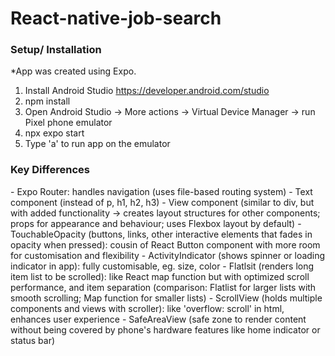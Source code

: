 # React-native-job-search

<h3>Setup/ Installation</h3>

*App was created using Expo. 
1. Install Android Studio https://developer.android.com/studio
2. npm install
3. Open Android Studio -> More actions -> Virtual Device Manager -> run Pixel phone emulator
4. npx expo start
5. Type 'a' to run app on the emulator 


<h3>Key Differences</h3>
- Expo Router: handles navigation (uses file-based routing system)
- Text component (instead of p, h1, h2, h3)
- View component (similar to div, but with added functionality -> creates layout structures for other components; props for appearance and behaviour; uses Flexbox layout by default)
- TouchableOpacity (buttons, links, other interactive elements that fades in opacity when pressed): cousin of React Button component with more room for customisation and flexibility
- ActivityIndicator (shows spinner or loading indicator in app): fully customisable, eg. size, color
- Flatlsit (renders long item list to be scrolled): like React map function but with optimized scroll performance, and item separation (comparison: Flatlist for larger lists with smooth scrolling; Map function for smaller lists)
- ScrollView (holds multiple components and views with scroller): like 'overflow: scroll' in html, enhances user experience
- SafeAreaView (safe zone to render content without being covered by phone's hardware features like home indicator or status bar) 
